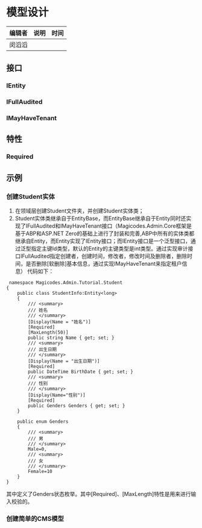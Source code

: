 # 模型设计

| 编辑者 | 说明 | 时间 |
| ------ | ---- | ---- |
| 闵滔滔 |      |      |

## 接口

### IEntity

### IFullAudited

### IMayHaveTenant

## 特性

### Required

## 示例

### 创建Student实体

1. 在领域层创建Student文件夹，并创建Student实体类；
2. Student实体类继承自于EntityBase，而EntityBase继承自于Entity同时还实现了IFullAudited和IMayHaveTenant接口（Magicodes.Admin.Core框架是基于ABP和ASP.NET Zero的基础上进行了封装和完善,ABP中所有的实体类都继承自Entity，而Entity实现了IEntity接口；而IEntity接口是一个泛型接口，通过泛型指定主键Id类型，默认的Entity的主键类型是int类型。通过实现审计接口IFullAudited指定创建者，创建时间，修改者，修改时间及删除者，删除时间，是否删除[软删除]基本信息，通过实现IMayHaveTenant来指定租户信息） 代码如下：

```示例代码
 namespace Magicodes.Admin.Tutorial.Student
{
    public class StudentInfo:Entity<long>
    {
        /// <summary>
        /// 姓名
        /// </summary>
        [Display(Name = "姓名")]
        [Required]
        [MaxLength(50)]
        public string Name { get; set; }
        /// <summary>
        /// 出生日期
        /// </summary>
        [Display(Name = "出生日期")]
        [Required]
        public DateTime BirthDate { get; set; }
        /// <summary>
        /// 性别
        /// </summary>
        [Display(Name="性别")]
        [Required]
        public Genders Genders { get; set; }
    }

    public enum Genders
    {
        /// <summary>
        /// 男
        /// </summary>
        Male=0,
        /// <summary>
        /// 女
        /// </summary>
        Female=10
    }
}
```

其中定义了Genders状态枚举。其中[Required]、[MaxLength]特性是用来进行输入校验的。

### 创建简单的CMS模型